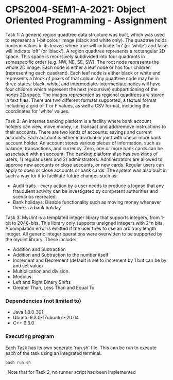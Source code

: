 # CPS2004-SEM1-A-2021: Object Oriented Programming - Assignment

Task 1:
A generic region quadtree data structure was built, which was used to represent a 1-bit colour image (black and white only). 
The quadtree holds boolean values in its leaves where true will indicate ‘on’ (or ‘white’) and false will indicate ‘off’ (or ‘black’).
A region quadtree represents a rectangular 2D space. This space is recursively subdivided into four quadrants in somespecific order (e.g. NW, NE, SE, SW).
The root node represents the whole 2D image. Each node is either a leaf node or has four children (representing each quadrant).
Each leaf node is either black or white and represents a block of pixels of that colour. 
Any quadtree node may be in three states: black, white, and intermediate.
Intermediate nodes will have four children which represent the next (recursive) subpartitioning of the nodes 2D space.
The images represented as regional quadtrees are stored in text files. There are two different formats supported, a textual
format including a grid of T or F values, as well a CSV format, including the coordinates for 'white' values.


Task 2:
An internet banking platform is a facility where bank account holders can view, move money, i.e. transact and add/remove instructions to their accounts.
There are two kinds of accounts: savings and current accounts.
Each account is either individual or joint with one or more bank account holder.
An account stores various pieces of information, such as balance, transactions, and currency.
Zero, one or more bank cards can be associated with an account.
The banking platform also has two kinds of users, 1) regular users and 2) adminstrators.
Administrators are allowed to approve new accounts or close accounts, or new cards. 
Regular users can apply to open or close accounts or bank cards.
The system was also built in such a way for it to facilitate future changes such as:
* Audit trails - every action by a user needs to produce a lognso that any fraudulent activity can be investigated by competent authorities and scenarios recreated.
* Bank holidays: Disable functionality such as moving money whenever there is a bank holiday.


Task 3:
MyUint is a templated integer library that supports integers, from 1-bit to 2048-bits.
This library only supports unsigned integers with 2^n bits. A compilation error is emitted if the user tries to use an arbitrary length integer.
All generic integer operations were overwitten to be supported by the myuint library. These include:
* Addition and Subtraction
* Addition and Subtraction to the number itself
* Increment and Decrement (default is set to increment by 1 but can be by and set value)
* Multiplication and division.
* Modulus
* Left and Right Binary Shifts
* Greater Than, Less Than and Equal To


### Dependencies (not limited to)

* Java 1.8.0_301
* Ubuntu 9.3.0-17ubuntu1~20.04
* C++ 9.3.0

### Executing program
Each Task has its own seperate 'run.sh' file. This can be run to execute each of the task using an integrated terminal.
```
bash run.sh
```
_Note that for Task 2, no runner script has been implemented

